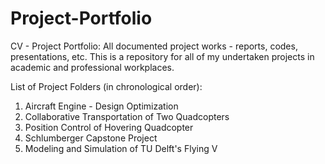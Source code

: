 # Project-Portfolio
CV - Project Portfolio: All documented project works - reports, codes, presentations, etc.
This is a repository for all of my undertaken projects in academic and professional workplaces.

List of Project Folders (in chronological order):
  1. Aircraft Engine - Design Optimization 
  2. Collaborative Transportation of Two Quadcopters
  3. Position Control of Hovering Quadcopter
  4. Schlumberger Capstone Project
  5. Modeling and Simulation of TU Delft's Flying V
